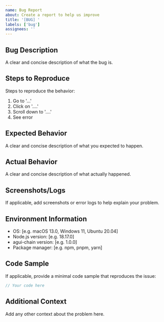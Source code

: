 ```yaml
---
name: Bug Report
about: Create a report to help us improve
title: '[BUG] '
labels: ['bug']
assignees: ''
---
```


## Bug Description
A clear and concise description of what the bug is.

## Steps to Reproduce
Steps to reproduce the behavior:
1. Go to '...'
2. Click on '....'
3. Scroll down to '....'
4. See error

## Expected Behavior
A clear and concise description of what you expected to happen.

## Actual Behavior
A clear and concise description of what actually happened.

## Screenshots/Logs
If applicable, add screenshots or error logs to help explain your problem.

## Environment Information
- OS: [e.g. macOS 13.0, Windows 11, Ubuntu 20.04]
- Node.js version: [e.g. 18.17.0]
- agui-chain version: [e.g. 1.0.0]
- Package manager: [e.g. npm, pnpm, yarn]

## Code Sample
If applicable, provide a minimal code sample that reproduces the issue:

```typescript
// Your code here
```

## Additional Context
Add any other context about the problem here. 